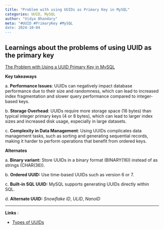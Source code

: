 ```yaml
---
title: "Problem with using UUIDs as Primary Key in MySQL"
categories: UUID, MySQL
author: "Vidya Bhandary"
meta: "#UUID #PrimaryKey #MySQL
date: 2024-10-04
---
```


## Learnings about the problems of using UUID as the primary key

[The Problem with Using a UUID Primary Key in MySQL](https://planetscale.com/blog/the-problem-with-using-a-uuid-primary-key-in-mysql)

**Key takeaways**

a. **Performance Issues**: UUIDs can negatively impact database performance due to their size and randomness, which can lead to increased index fragmentation and slower query performance compared to integer-based keys.

b. **Storage Overhead**: UUIDs require more storage space (16 bytes) than typical integer primary keys (4 or 8 bytes), which can lead to larger index sizes and increased disk usage, especially in large datasets.

c. **Complexity in Data Management**: Using UUIDs complicates data management tasks, such as sorting and generating sequential records, making it harder to perform operations that benefit from ordered keys.

**Alternates**

a. **Binary variant:**
Store UUIDs in a binary format (BINARY(16)) instead of as strings (CHAR(36)).

b. **Ordered UUID:**
Use time-based UUIDs such as version 6 or 7.

c. **Built-in SQL UUID:**
MySQL supports generating UUIDs directly within SQL.

d. **Alternate UUID:**
_Snowflake ID_, _ULID_, _NanoID_

---

**Links** :

- [Types of UUIDs](https://github.com/vidyabhandary/til/blob/master/misc/UUIDTypes.md)
